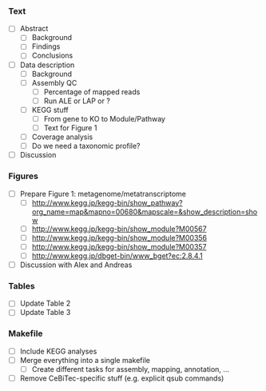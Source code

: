 ### Text
- [ ] Abstract
  - [ ] Background
  - [ ] Findings
  - [ ] Conclusions
- [ ] Data description
  - [ ] Background
  - [ ] Assembly QC
    - [ ] Percentage of mapped reads
    - [ ] Run ALE or LAP or ?
  - [ ] KEGG stuff
    - [ ] From gene to KO to Module/Pathway
    - [ ] Text for Figure 1
  - [ ] Coverage analysis
  - [ ] Do we need a taxonomic profile?
- [ ] Discussion

### Figures
- [ ] Prepare Figure 1: metagenome/metatranscriptome
  - [ ] http://www.kegg.jp/kegg-bin/show_pathway?org_name=map&mapno=00680&mapscale=&show_description=show
  - [ ] http://www.kegg.jp/kegg-bin/show_module?M00567
  - [ ] http://www.kegg.jp/kegg-bin/show_module?M00356
  - [ ] http://www.kegg.jp/kegg-bin/show_module?M00357
  - [ ] http://www.kegg.jp/dbget-bin/www_bget?ec:2.8.4.1
- [ ] Discussion with Alex and Andreas

### Tables
- [ ] Update Table 2
- [ ] Update Table 3

### Makefile
- [ ] Include KEGG analyses
- [ ] Merge everything into a single makefile
  - [ ] Create different tasks for assembly, mapping, annotation, ...
- [ ] Remove CeBiTec-specific stuff (e.g. explicit qsub commands)
